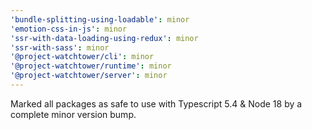 ```yaml
---
'bundle-splitting-using-loadable': minor
'emotion-css-in-js': minor
'ssr-with-data-loading-using-redux': minor
'ssr-with-sass': minor
'@project-watchtower/cli': minor
'@project-watchtower/runtime': minor
'@project-watchtower/server': minor
---
```


Marked all packages as safe to use with Typescript 5.4 & Node 18 by a complete minor version bump.
